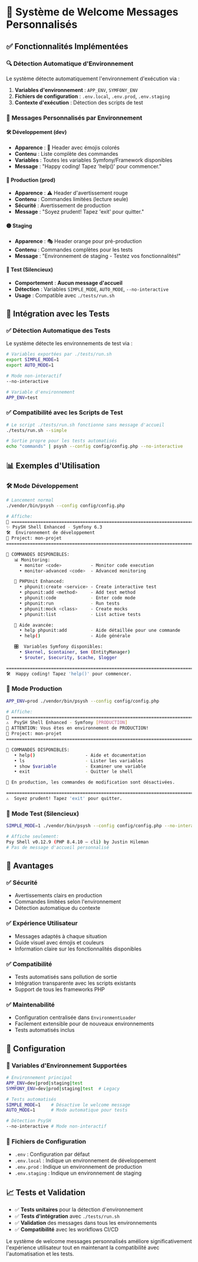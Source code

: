 # 🎉 Système de Welcome Messages Personnalisés

## ✅ Fonctionnalités Implémentées

### 🔍 **Détection Automatique d'Environnement**

Le système détecte automatiquement l'environnement d'exécution via :

1. **Variables d'environnement** : `APP_ENV`, `SYMFONY_ENV`
2. **Fichiers de configuration** : `.env.local`, `.env.prod`, `.env.staging`
3. **Contexte d'exécution** : Détection des scripts de test

### 🎯 **Messages Personnalisés par Environnement**

#### 🛠️ **Développement (dev)**
- **Apparence** : 🚀 Header avec émojis colorés
- **Contenu** : Liste complète des commandes
- **Variables** : Toutes les variables Symfony/Framework disponibles
- **Message** : "Happy coding! Tapez 'help()' pour commencer."

#### 🔴 **Production (prod)**
- **Apparence** : ⚠️ Header d'avertissement rouge
- **Contenu** : Commandes limitées (lecture seule)
- **Sécurité** : Avertissement de production
- **Message** : "Soyez prudent! Tapez 'exit' pour quitter."

#### 🟡 **Staging**
- **Apparence** : 🎭 Header orange pour pré-production
- **Contenu** : Commandes complètes pour les tests
- **Message** : "Environnement de staging - Testez vos fonctionnalités!"

#### 🧪 **Test (Silencieux)**
- **Comportement** : **Aucun message d'accueil**
- **Détection** : Variables `SIMPLE_MODE`, `AUTO_MODE`, `--no-interactive`
- **Usage** : Compatible avec `./tests/run.sh`

## 🔧 **Intégration avec les Tests**

### ✅ **Détection Automatique des Tests**

Le système détecte les environnements de test via :

```bash
# Variables exportées par ./tests/run.sh
export SIMPLE_MODE=1
export AUTO_MODE=1

# Mode non-interactif
--no-interactive

# Variable d'environnement
APP_ENV=test
```

### ✅ **Compatibilité avec les Scripts de Test**

```bash
# Le script ./tests/run.sh fonctionne sans message d'accueil
./tests/run.sh --simple

# Sortie propre pour les tests automatisés
echo "commands" | psysh --config config/config.php --no-interactive
```

## 📊 **Exemples d'Utilisation**

### 🛠️ **Mode Développement**
```bash
# Lancement normal
./vendor/bin/psysh --config config/config.php

# Affiche:
🚀 ================================================================================
✨ PsySH Shell Enhanced - Symfony 6.3
🛠️  Environnement de développement
📁 Project: mon-projet
================================================================================

🎯 COMMANDES DISPONIBLES:
   📊 Monitoring:
     • monitor <code>           - Monitor code execution
     • monitor-advanced <code>  - Advanced monitoring

   🧪 PHPUnit Enhanced:
     • phpunit:create <service> - Create interactive test
     • phpunit:add <method>     - Add test method
     • phpunit:code             - Enter code mode
     • phpunit:run              - Run tests
     • phpunit:mock <class>     - Create mocks
     • phpunit:list             - List active tests

   🔧 Aide avancée:
     • help phpunit:add         - Aide détaillée pour une commande
     • help()                   - Aide générale

   🎛️  Variables Symfony disponibles:
     • $kernel, $container, $em (EntityManager)
     • $router, $security, $cache, $logger

================================================================================
🛠️  Happy coding! Tapez 'help()' pour commencer.
```

### 🔴 **Mode Production**
```bash
APP_ENV=prod ./vendor/bin/psysh --config config/config.php

# Affiche:
🔴 ================================================================================
⚠️  PsySH Shell Enhanced - Symfony [PRODUCTION]
🚨 ATTENTION: Vous êtes en environnement de PRODUCTION!
📁 Project: mon-projet
================================================================================

🎯 COMMANDES DISPONIBLES:
   • help()                   - Aide et documentation
   • ls                       - Lister les variables
   • show $variable           - Examiner une variable
   • exit                     - Quitter le shell

🚨 En production, les commandes de modification sont désactivées.

================================================================================
⚠️  Soyez prudent! Tapez 'exit' pour quitter.
```

### 🧪 **Mode Test (Silencieux)**
```bash
SIMPLE_MODE=1 ./vendor/bin/psysh --config config/config.php --no-interactive

# Affiche seulement:
Psy Shell v0.12.9 (PHP 8.4.10 — cli) by Justin Hileman
# Pas de message d'accueil personnalisé
```

## 🚀 **Avantages**

### ✅ **Sécurité**
- Avertissements clairs en production
- Commandes limitées selon l'environnement
- Détection automatique du contexte

### ✅ **Expérience Utilisateur**
- Messages adaptés à chaque situation
- Guide visuel avec émojis et couleurs
- Information claire sur les fonctionnalités disponibles

### ✅ **Compatibilité**
- Tests automatisés sans pollution de sortie
- Intégration transparente avec les scripts existants
- Support de tous les frameworks PHP

### ✅ **Maintenabilité**
- Configuration centralisée dans `EnvironmentLoader`
- Facilement extensible pour de nouveaux environnements
- Tests automatisés inclus

## 🔧 **Configuration**

### 📝 **Variables d'Environnement Supportées**

```bash
# Environnement principal
APP_ENV=dev|prod|staging|test
SYMFONY_ENV=dev|prod|staging|test  # Legacy

# Tests automatisés
SIMPLE_MODE=1    # Désactive le welcome message
AUTO_MODE=1      # Mode automatique pour tests

# Détection PsySH
--no-interactive # Mode non-interactif
```

### 🎯 **Fichiers de Configuration**

- `.env` : Configuration par défaut
- `.env.local` : Indique un environnement de développement
- `.env.prod` : Indique un environnement de production
- `.env.staging` : Indique un environnement de staging

## 📈 **Tests et Validation**

- ✅ **Tests unitaires** pour la détection d'environnement
- ✅ **Tests d'intégration** avec `./tests/run.sh`
- ✅ **Validation** des messages dans tous les environnements
- ✅ **Compatibilité** avec les workflows CI/CD

Le système de welcome messages personnalisés améliore significativement l'expérience utilisateur tout en maintenant la compatibilité avec l'automatisation et les tests.
